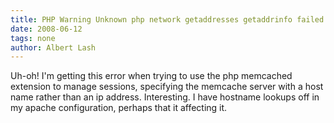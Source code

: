 ```yaml
---
title: PHP Warning Unknown php network getaddresses getaddrinfo failed Name or service not known in Unknown on line 0
date: 2008-06-12
tags: none
author: Albert Lash
---
```

Uh-oh! I'm getting this error when trying to use the php memcached extension to manage sessions, specifying the memcache server with a host name rather than an ip address. Interesting. I have hostname lookups off in my apache configuration, perhaps that it affecting it.

